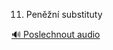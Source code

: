 
11. Peněžní substituty

[🔊 Poslechnout audio](/data/7-paragraphs/audio/chapter_80/para_001-11-Penn-substituty.mp3)
